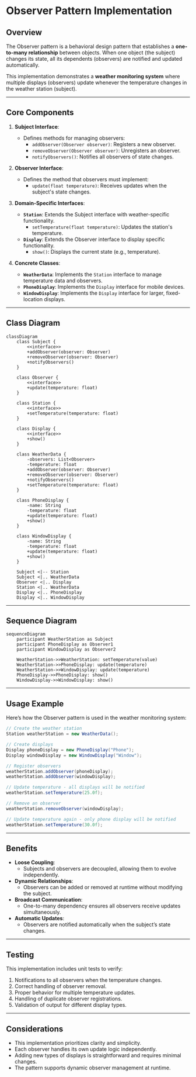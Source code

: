 # **Observer Pattern Implementation**

## **Overview**

The Observer pattern is a behavioral design pattern that establishes a **one-to-many relationship** between objects. When one object (the subject) changes its state, all its dependents (observers) are notified and updated automatically.

This implementation demonstrates a **weather monitoring system** where multiple displays (observers) update whenever the temperature changes in the weather station (subject).

---

## **Core Components**

1. **Subject Interface**:

    - Defines methods for managing observers:
        - `addObserver(Observer observer)`: Registers a new observer.
        - `removeObserver(Observer observer)`: Unregisters an observer.
        - `notifyObservers()`: Notifies all observers of state changes.
2. **Observer Interface**:

    - Defines the method that observers must implement:
        - `update(float temperature)`: Receives updates when the subject's state changes.
3. **Domain-Specific Interfaces**:

    - **`Station`**: Extends the Subject interface with weather-specific functionality.
        - `setTemperature(float temperature)`: Updates the station's temperature.
    - **`Display`**: Extends the Observer interface to display specific functionality.
        - `show()`: Displays the current state (e.g., temperature).
4. **Concrete Classes**:

    - **`WeatherData`**: Implements the `Station` interface to manage temperature data and observers.
    - **`PhoneDisplay`**: Implements the `Display` interface for mobile devices.
    - **`WindowDisplay`**: Implements the `Display` interface for larger, fixed-location displays.

---

## **Class Diagram**

```mermaid
classDiagram
    class Subject {
        <<interface>>
        +addObserver(observer: Observer)
        +removeObserver(observer: Observer)
        +notifyObservers()
    }
    
    class Observer {
        <<interface>>
        +update(temperature: float)
    }
    
    class Station {
        <<interface>>
        +setTemperature(temperature: float)
    }
    
    class Display {
        <<interface>>
        +show()
    }
    
    class WeatherData {
        -observers: List<Observer>
        -temperature: float
        +addObserver(observer: Observer)
        +removeObserver(observer: Observer)
        +notifyObservers()
        +setTemperature(temperature: float)
    }
    
    class PhoneDisplay {
        -name: String
        -temperature: float
        +update(temperature: float)
        +show()
    }
    
    class WindowDisplay {
        -name: String
        -temperature: float
        +update(temperature: float)
        +show()
    }
    
    Subject <|-- Station
    Subject <|.. WeatherData
    Observer <|.. Display
    Station <|.. WeatherData
    Display <|.. PhoneDisplay
    Display <|.. WindowDisplay
```

---

## **Sequence Diagram**

```mermaid
sequenceDiagram
    participant WeatherStation as Subject
    participant PhoneDisplay as Observer1
    participant WindowDisplay as Observer2

    WeatherStation->>WeatherStation: setTemperature(value)
    WeatherStation->>PhoneDisplay: update(temperature)
    WeatherStation->>WindowDisplay: update(temperature)
    PhoneDisplay->>PhoneDisplay: show()
    WindowDisplay->>WindowDisplay: show()
```

---

## **Usage Example**

Here’s how the Observer pattern is used in the weather monitoring system:

```java
// Create the weather station
Station weatherStation = new WeatherData();

// Create displays
Display phoneDisplay = new PhoneDisplay("Phone");
Display windowDisplay = new WindowDisplay("Window");

// Register observers
weatherStation.addObserver(phoneDisplay);
weatherStation.addObserver(windowDisplay);

// Update temperature - all displays will be notified
weatherStation.setTemperature(25.0f);

// Remove an observer
weatherStation.removeObserver(windowDisplay);

// Update temperature again - only phone display will be notified
weatherStation.setTemperature(30.0f);
```

---

## **Benefits**

- **Loose Coupling**:
    - Subjects and observers are decoupled, allowing them to evolve independently.
- **Dynamic Relationships**:
    - Observers can be added or removed at runtime without modifying the subject.
- **Broadcast Communication**:
    - One-to-many dependency ensures all observers receive updates simultaneously.
- **Automatic Updates**:
    - Observers are notified automatically when the subject’s state changes.

---

## **Testing**

This implementation includes unit tests to verify:

1. Notifications to all observers when the temperature changes.
2. Correct handling of observer removal.
3. Proper behavior for multiple temperature updates.
4. Handling of duplicate observer registrations.
5. Validation of output for different display types.

---

## **Considerations**

- This implementation prioritizes clarity and simplicity.
- Each observer handles its own update logic independently.
- Adding new types of displays is straightforward and requires minimal changes.
- The pattern supports dynamic observer management at runtime.
